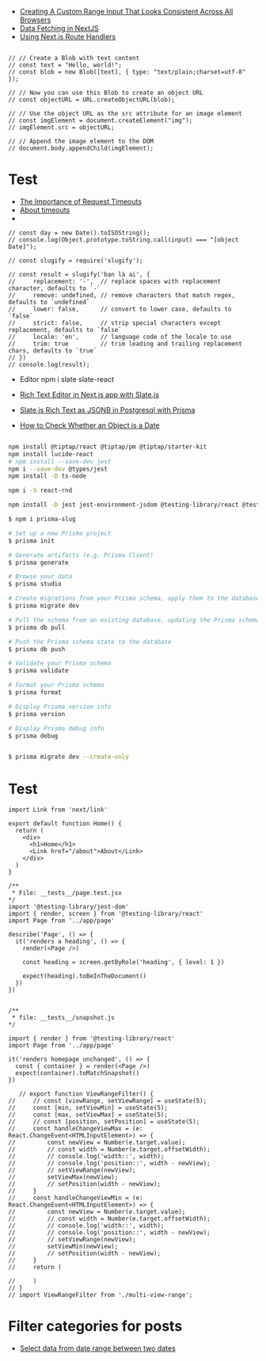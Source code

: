 - [Creating A Custom Range Input That Looks Consistent Across All Browsers](https://www.smashingmagazine.com/2021/12/create-custom-range-input-consistent-browsers/)
- [Data Fetching in NextJS](https://dev.to/minhnc/data-fetching-in-nextjs-4ee6)
- [Using Next.js Route Handlers](https://blog.logrocket.com/using-next-js-route-handlers/)
```tsx

// // Create a Blob with text content
// const text = "Hello, world!";
// const blob = new Blob([text], { type: "text/plain;charset=utf-8" });

// // Now you can use this Blob to create an object URL
// const objectURL = URL.createObjectURL(blob);

// // Use the object URL as the src attribute for an image element
// const imgElement = document.createElement("img");
// imgElement.src = objectURL;

// // Append the image element to the DOM
// document.body.appendChild(imgElement);

```
# Test
- [The Importance of Request Timeouts](https://dev.to/bearer/the-importance-of-request-timeouts-l3n)
- [About timeouts](https://webhelp.esri.com/arcims/9.3/General/topics/stability_timeouts.htm#:~:text=Timeouts%20are%20an%20important%20aspect,if%20inappropriate%20requests%20are%20made.)
- 
```tsx
// const day = new Date().toISOString();
// console.log(Object.prototype.toString.call(input) === "[object Date]");

// const slugify = require('slugify');

// const result = slugify('bạn là ai', {
//     replacement: '-',  // replace spaces with replacement character, defaults to `-`
//     remove: undefined, // remove characters that match regex, defaults to `undefined`
//     lower: false,      // convert to lower case, defaults to `false`
//     strict: false,     // strip special characters except replacement, defaults to `false`
//     locale: 'en',      // language code of the locale to use
//     trim: true         // trim leading and trailing replacement chars, defaults to `true`
// })
// console.log(result);

```

- Editor
npm i slate slate-react

- [Rich Text Editor in Next.js app with Slate.js](https://www.youtube.com/watch?v=yXd0z1shhoU&ab_channel=KenGreeff)

- [Slate.js Rich Text as JSONB in Postgresql with Prisma](https://www.youtube.com/watch?v=kMpLh2XCWqM&ab_channel=KenGreeff)

- [How to Check Whether an Object is a Date](https://www.w3docs.com/snippets/javascript/how-to-check-whether-an-object-is-a-date.html)


```bash

npm install @tiptap/react @tiptap/pm @tiptap/starter-kit
npm install lucide-react
# npm install --save-dev jest
npm i --save-dev @types/jest
npm install -D ts-node

npm i -S react-rnd

npm install -D jest jest-environment-jsdom @testing-library/react @testing-library/jest-dom

$ npm i prisma-slug

# Set up a new Prisma project
$ prisma init

# Generate artifacts (e.g. Prisma Client)
$ prisma generate

# Browse your data
$ prisma studio

# Create migrations from your Prisma schema, apply them to the database, generate artifacts (e.g. Prisma Client)
$ prisma migrate dev

# Pull the schema from an existing database, updating the Prisma schema
$ prisma db pull

# Push the Prisma schema state to the database
$ prisma db push

# Validate your Prisma schema
$ prisma validate

# Format your Prisma schema
$ prisma format

# Display Prisma version info
$ prisma version

# Display Prisma debug info
$ prisma debug


$ prisma migrate dev --create-only
```
# Test

```tsx
import Link from 'next/link'
 
export default function Home() {
  return (
    <div>
      <h1>Home</h1>
      <Link href="/about">About</Link>
    </div>
  )
}

/**
 * File: __tests__/page.test.jsx
*/
import '@testing-library/jest-dom'
import { render, screen } from '@testing-library/react'
import Page from '../app/page'
 
describe('Page', () => {
  it('renders a heading', () => {
    render(<Page />)
 
    const heading = screen.getByRole('heading', { level: 1 })
 
    expect(heading).toBeInTheDocument()
  })
})


/**
 * file: __tests__/snapshot.js
*/

import { render } from '@testing-library/react'
import Page from '../app/page'
 
it('renders homepage unchanged', () => {
  const { container } = render(<Page />)
  expect(container).toMatchSnapshot()
})
```

<!-- Alpine -->

```tsx
   // export function ViewRangeFilter() {
//     // const [viewRange, setViewRange] = useState(5);
//     const [min, setViewMin] = useState(5);
//     const [max, setViewMax] = useState(5);
//     // const [position, setPosition] = useState(5);
//     const handleChangeViewMax = (e: React.ChangeEvent<HTMLInputElement>) => {
//         const newView = Number(e.target.value);
//         // const width = Number(e.target.offsetWidth);
//         // console.log('width::', width);
//         // console.log('position::', width - newView);
//         // setViewRange(newView);
//         setViewMax(newView);
//         // setPosition(width - newView);
//     }
//     const handleChangeViewMin = (e: React.ChangeEvent<HTMLInputElement>) => {
//         const newView = Number(e.target.value);
//         // const width = Number(e.target.offsetWidth);
//         // console.log('width::', width);
//         // console.log('position::', width - newView);
//         // setViewRange(newView);
//         setViewMin(newView);
//         // setPosition(width - newView);
//     }
//     return (
        
//     )
// }
// import ViewRangeFilter from './multi-view-range';
```

# Filter categories for posts
- [Select data from date range between two dates](https://stackoverflow.com/questions/14208958/select-data-from-date-range-between-two-dates)